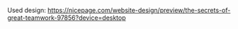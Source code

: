 Used design: https://nicepage.com/website-design/preview/the-secrets-of-great-teamwork-97856?device=desktop

